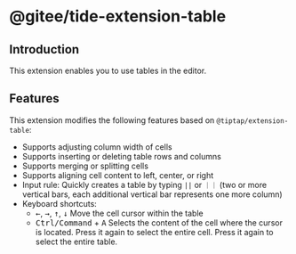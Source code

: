 # @gitee/tide-extension-table

## Introduction

This extension enables you to use tables in the editor.

## Features

This extension modifies the following features based on `@tiptap/extension-table`:

- Supports adjusting column width of cells
- Supports inserting or deleting table rows and columns
- Supports merging or splitting cells
- Supports aligning cell content to left, center, or right
- Input rule: Quickly creates a table by typing `||` or `｜｜` (two or more vertical bars, each additional vertical bar represents one more column)
- Keyboard shortcuts:
  - <kbd>←</kbd>, <kbd>→</kbd>, <kbd>↑</kbd>, <kbd>↓</kbd> Move the cell cursor within the table
  - <kbd>Ctrl/Command</kbd> + <kbd>A</kbd> Selects the content of the cell where the cursor is located. Press it again to select the entire cell. Press it again to select the entire table.
